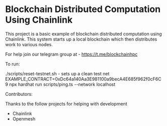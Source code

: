 # Blockchain Distributed Computation Using Chainlink

This project is a basic example of blockchain distributed computation using
Chainlink.  This system starts up a local blockchain which then distributes
work to various nodes.

For help join our telegram group at - https://t.me/blockchainhpc

To run:

./scripts/reset-testnet.sh - sets up a clean test net
EXAMPLE_CONTRACT=0xDc64a140Aa3E981100a9becA4E685f962f0cF6C9 npx hardhat run scripts/ping.ts --network localhost

Contributors:

Thanks to the follow projects for helping with development

- Chainlink
- Openmesh
